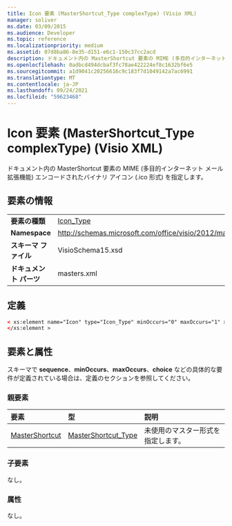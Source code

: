 ```yaml
---
title: Icon 要素 (MasterShortcut_Type complexType) (Visio XML)
manager: soliver
ms.date: 03/09/2015
ms.audience: Developer
ms.topic: reference
ms.localizationpriority: medium
ms.assetid: 07d8ba86-8e35-d151-e6c1-150c37cc2acd
description: ドキュメント内の MasterShortcut 要素の MIME (多目的インターネット メール拡張機能) エンコードされたバイナリ アイコン (.ico 形式) を指定します。
ms.openlocfilehash: 0adbcd494dcbaf3fc78ae422224ef8c1632bf6e5
ms.sourcegitcommit: a1d9041c20256616c9c183f7d1049142a7ac6991
ms.translationtype: MT
ms.contentlocale: ja-JP
ms.lasthandoff: 09/24/2021
ms.locfileid: "59623468"
---
```

# <a name="icon-element-mastershortcut_type-complextype-visio-xml"></a>Icon 要素 (MasterShortcut_Type complexType) (Visio XML)

ドキュメント内の MasterShortcut 要素の MIME (多目的インターネット メール拡張機能) エンコードされたバイナリ アイコン (.ico 形式) を指定します。
  
## <a name="element-information"></a>要素の情報

|||
|:-----|:-----|
|**要素の種類** <br/> |[Icon_Type](icon_type-complextypevisio-xml.md) <br/> |
|**Namespace** <br/> |http://schemas.microsoft.com/office/visio/2012/main  <br/> |
|**スキーマ ファイル** <br/> |VisioSchema15.xsd  <br/> |
|**ドキュメント パーツ** <br/> |masters.xml  <br/> |
   
## <a name="definition"></a>定義

```XML
< xs:element name="Icon" type="Icon_Type" minOccurs="0" maxOccurs="1" >
</xs:element >
```

## <a name="elements-and-attributes"></a>要素と属性

スキーマで **sequence**、**minOccurs**、**maxOccurs**、**choice** などの具体的な要件が定義されている場合は、定義のセクションを参照してください。 
  
### <a name="parent-elements"></a>親要素

|**要素**|**型**|**説明**|
|:-----|:-----|:-----|
|[MasterShortcut](mastershortcut-element-masters_type-complextypevisio-xml.md) <br/> |[MasterShortcut_Type](mastershortcut_type-complextypevisio-xml.md) <br/> |未使用のマスター形式を指定します。  <br/> |
   
### <a name="child-elements"></a>子要素

なし。
  
### <a name="attributes"></a>属性

なし。
  

